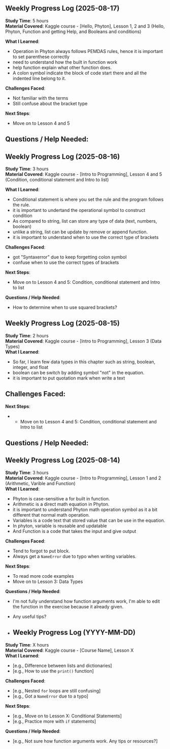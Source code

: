 ## Weekly Progress Log (2025-08-17)

**Study Time**: 5 hours  
**Material Covered**: Kaggle course - [Hello, Phyton], Lesson 1, 2 and 3 (Hello, Phyton, Function and getting Help, and Booleans and conditions)

**What I Learned**:
- Operation in Phyton always follows PEMDAS rules, hence it is important to set parenthese correctly
- need to understand how the built in function work
- help function explain what other function does.
- A colon symbol indicate the block of code start there and all the indented line belong to it.
  
**Challenges Faced**:
- Not familiar with the terms
- Still confuse about the bracket type

**Next Steps**:
- Move on to Lesson 4 and 5

**Questions / Help Needed**:
- 

## Weekly Progress Log (2025-08-16)

**Study Time**: 3 hours  
**Material Covered**: Kaggle course - [Intro to Programming], Lesson 4 and 5 (Condition, conditional statement and Intro to list)

**What I Learned**:
- Conditional statement is where you set the rule and the program follows the rule.
- it is important to undertand the operational symbol to construct condition
- As compared to string, list can store any type of data (text, numbers, boolean)
- unlike a string, list can be update by remove or append function.
- it is important to understand when to use the correct type of brackets
  
**Challenges Faced**:
- got "Syntaxerror" due to keep forgetting colon symbol
- confuse when to use the correct types of brackets

**Next Steps**:
- Move on to Lesson 4 and 5: Condition, conditional statement and Intro to list

**Questions / Help Needed**:
- How to determine when to use squared brackets?

## Weekly Progress Log (2025-08-15)

**Study Time**: 2 hours  
**Material Covered**: Kaggle course - [Intro to Programming], Lesson 3 (Data Types)  
**What I Learned**:
- So far, I learn few data types in this chapter such as string, boolean, integer, and float
- boolean can be switch by adding symbol "not" in the equation.
- it is important to put quotation mark when write a text

**Challenges Faced**:
- 

**Next Steps**:
- - Move on to Lesson 4 and 5: Condition, conditional statement and Intro to list

**Questions / Help Needed**:
- 
  
## Weekly Progress Log (2025-08-14)

**Study Time**: 3 hours  
**Material Covered**: Kaggle course - [Intro to Programming], Lesson 1 and 2 (Arithmetic, Varible and Function)  
**What I Learned**:
- Phyton is case-sensitive a for built in function.
- Arithmetic is a direct math equation in Phyton.
- it is important to understand Phyton math operation symbol as it a bit different that normal math operation.
- Variables is a code text that stored value that can be use in the equation.
- In phyton, variable is reusable and updatable
- And Function is a code that takes the input and give output

**Challenges Faced**:
- Tend to forgot to put block.
- Always get a `NameError` due to typo when writing variables.

**Next Steps**:
- To read more code examples
- Move on to Lesson 3: Data Types

**Questions / Help Needed**:
- I'm not fully understand how function arguments work, I'm able to edit the function in the exercise because it already given.
- Any useful tips?

- ## Weekly Progress Log (YYYY-MM-DD)

**Study Time**: X hours  
**Material Covered**: Kaggle course - [Course Name], Lesson X  
**What I Learned**:
- [e.g., Difference between lists and dictionaries]
- [e.g., How to use the `print()` function]

**Challenges Faced**:
- [e.g., Nested `for` loops are still confusing]
- [e.g., Got a `NameError` due to a typo]

**Next Steps**:
- [e.g., Move on to Lesson X: Conditional Statements]
- [e.g., Practice more with `if` statements]

**Questions / Help Needed**:
- [e.g., Not sure how function arguments work. Any tips or resources?]
